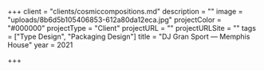 +++
client = "clients/cosmiccompositions.md"
description = ""
image = "uploads/8b6d5b105406853-612a80da12eca.jpg"
projectColor = "#000000"
projectType = "Client"
projectURL = ""
projectURLSite = ""
tags = ["Type Design", "Packaging Design"]
title = "DJ Gran Sport — Memphis House"
year = 2021

+++
